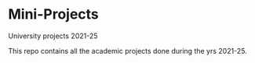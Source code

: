 # Mini-Projects
University projects 2021-25

This repo contains all the academic projects done during the yrs 2021-25.
